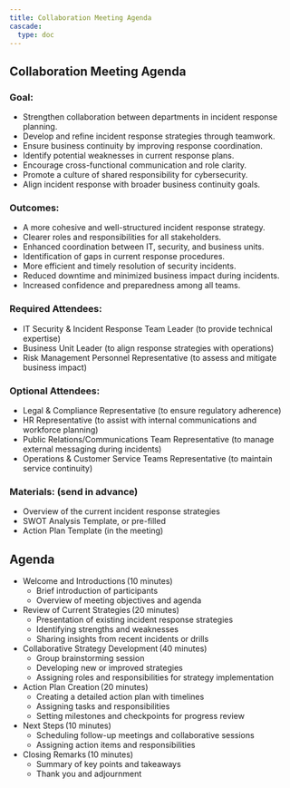 ```yaml
---
title: Collaboration Meeting Agenda
cascade:
  type: doc
---
```


## Collaboration Meeting Agenda 
### Goal: 
- Strengthen collaboration between departments in incident response planning. 
- Develop and refine incident response strategies through teamwork. 
- Ensure business continuity by improving response coordination. 
- Identify potential weaknesses in current response plans. 
- Encourage cross-functional communication and role clarity. 
- Promote a culture of shared responsibility for cybersecurity. 
- Align incident response with broader business continuity goals. 

### Outcomes:  
- A more cohesive and well-structured incident response strategy. 
- Clearer roles and responsibilities for all stakeholders. 
- Enhanced coordination between IT, security, and business units. 
- Identification of gaps in current response procedures. 
- More efficient and timely resolution of security incidents. 
- Reduced downtime and minimized business impact during incidents. 
- Increased confidence and preparedness among all teams.  

### Required Attendees:  
- IT Security & Incident Response Team Leader (to provide technical expertise) 
- Business Unit Leader (to align response strategies with operations) 
- Risk Management Personnel Representative (to assess and mitigate business impact) 

### Optional Attendees: 
- Legal & Compliance Representative (to ensure regulatory adherence) 
- HR Representative (to assist with internal communications and workforce planning) 
- Public Relations/Communications Team Representative (to manage external messaging during incidents) 
- Operations & Customer Service Teams Representative (to maintain service continuity) 

 

### Materials: (send in advance)  
- Overview of the current incident response strategies  
- SWOT Analysis Template, or pre-filled  
- Action Plan Template (in the meeting)  

## Agenda 
- Welcome and Introductions (10 minutes) 
  - Brief introduction of participants 
  - Overview of meeting objectives and agenda 
- Review of Current Strategies (20 minutes) 
  - Presentation of existing incident response strategies 
  - Identifying strengths and weaknesses 
  - Sharing insights from recent incidents or drills 
- Collaborative Strategy Development (40 minutes) 
  - Group brainstorming session 
  - Developing new or improved strategies 
  - Assigning roles and responsibilities for strategy implementation 
- Action Plan Creation (20 minutes) 
  - Creating a detailed action plan with timelines 
  - Assigning tasks and responsibilities 
  - Setting milestones and checkpoints for progress review 
- Next Steps (10 minutes) 
  - Scheduling follow-up meetings and collaborative sessions 
  - Assigning action items and responsibilities 
- Closing Remarks (10 minutes) 
  - Summary of key points and takeaways 
  - Thank you and adjournment 